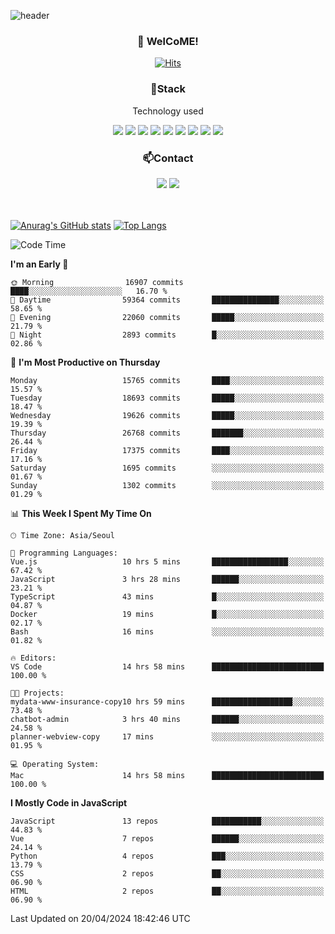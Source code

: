 ![header](https://capsule-render.vercel.app/api?type=waving&color=gradient&height=200&text=Kyungjoon&fontAlign=70&fontAlignY=40&animation=twinkling)

<h3 align="center">👋 WelCoME!</h3>

<div align=center>
  
[![Hits](https://hits.seeyoufarm.com/api/count/incr/badge.svg?url=https%3A%2F%2Fgithub.com%2Fuvula6921&count_bg=%2322BAC9&title_bg=%23827F7F&icon=iconify.svg&icon_color=%2325A27F&title=visits&edge_flat=false)](https://hits.seeyoufarm.com)
  
</div>
<h3 align="center">📌Stack</h3>
<p align="center">Technology used</p>
<div align="center"><img src="https://img.shields.io/badge/HTML5-E34F26?style=flat-square&logo=HTML5&logoColor=white"></img> <img src="https://img.shields.io/badge/CSS3-0A84FF?style=flat-square&logo=CSS3&logoColor=white"></img> <img src="https://img.shields.io/badge/JavaScript-FFCD11?style=flat-square&logo=JavaScript&logoColor=white"></img> <img src="https://img.shields.io/badge/React-00BCF6?style=flat-square&logo=React&logoColor=white"></img> <img src="https://img.shields.io/badge/jQuery-3655FF?style=flat-square&logo=jQuery&logoColor=white"></img> <img src="https://img.shields.io/badge/Ruby-E0115F?style=flat-square&logo=Ruby&logoColor=white"></img> <img src="https://img.shields.io/badge/Python-4B8BBE?style=flat-square&logo=Python&logoColor=white"></img> <img src="https://img.shields.io/badge/Vue-4FC08D?style=flat-square&logo=Vue.js&logoColor=white"></img> <img src="https://img.shields.io/badge/Nuxt-00DC82?style=flat-square&logo=Nuxt.js&logoColor=white"></img></div>

<h3 align="center">📫Contact</h3>
<div align="center"><a href="https://velog.io/@uvula6921/"><img src="https://img.shields.io/badge/Blog-20c997?style=flat-square&logo=V&logoColor=white"/></a> <a href="pkj6921@gmail.com"><img src="https://img.shields.io/badge/Gmail-EA4335?style=flat-square&logo=Gmail&logoColor=white"/></a></div>
<br>
<br>

[![Anurag's GitHub stats](https://github-readme-stats.vercel.app/api?username=uvula6921&hide=stars,issues&show_icons=true&count_private=true&theme=tokyonight)](https://github.com/anuraghazra/github-readme-stats)
[![Top Langs](https://github-readme-stats.vercel.app/api/top-langs/?username=uvula6921&hide=css,jupyter%20notebook,html&exclude_repo=uvula6921,uvula6921.github.io&layout=compact&langs_count=8)](https://github.com/anuraghazra/github-readme-stats)

<!--START_SECTION:waka-->
![Code Time](http://img.shields.io/badge/Code%20Time-2%2C226%20hrs%207%20mins-blue)

**I'm an Early 🐤** 

```text
🌞 Morning                16907 commits       ████░░░░░░░░░░░░░░░░░░░░░   16.70 % 
🌆 Daytime                59364 commits       ███████████████░░░░░░░░░░   58.65 % 
🌃 Evening                22060 commits       █████░░░░░░░░░░░░░░░░░░░░   21.79 % 
🌙 Night                  2893 commits        █░░░░░░░░░░░░░░░░░░░░░░░░   02.86 % 
```
📅 **I'm Most Productive on Thursday** 

```text
Monday                   15765 commits       ████░░░░░░░░░░░░░░░░░░░░░   15.57 % 
Tuesday                  18693 commits       █████░░░░░░░░░░░░░░░░░░░░   18.47 % 
Wednesday                19626 commits       █████░░░░░░░░░░░░░░░░░░░░   19.39 % 
Thursday                 26768 commits       ███████░░░░░░░░░░░░░░░░░░   26.44 % 
Friday                   17375 commits       ████░░░░░░░░░░░░░░░░░░░░░   17.16 % 
Saturday                 1695 commits        ░░░░░░░░░░░░░░░░░░░░░░░░░   01.67 % 
Sunday                   1302 commits        ░░░░░░░░░░░░░░░░░░░░░░░░░   01.29 % 
```


📊 **This Week I Spent My Time On** 

```text
🕑︎ Time Zone: Asia/Seoul

💬 Programming Languages: 
Vue.js                   10 hrs 5 mins       █████████████████░░░░░░░░   67.42 % 
JavaScript               3 hrs 28 mins       ██████░░░░░░░░░░░░░░░░░░░   23.21 % 
TypeScript               43 mins             █░░░░░░░░░░░░░░░░░░░░░░░░   04.87 % 
Docker                   19 mins             █░░░░░░░░░░░░░░░░░░░░░░░░   02.17 % 
Bash                     16 mins             ░░░░░░░░░░░░░░░░░░░░░░░░░   01.82 % 

🔥 Editors: 
VS Code                  14 hrs 58 mins      █████████████████████████   100.00 % 

🐱‍💻 Projects: 
mydata-www-insurance-copy10 hrs 59 mins      ██████████████████░░░░░░░   73.48 % 
chatbot-admin            3 hrs 40 mins       ██████░░░░░░░░░░░░░░░░░░░   24.58 % 
planner-webview-copy     17 mins             ░░░░░░░░░░░░░░░░░░░░░░░░░   01.95 % 

💻 Operating System: 
Mac                      14 hrs 58 mins      █████████████████████████   100.00 % 
```

**I Mostly Code in JavaScript** 

```text
JavaScript               13 repos            ███████████░░░░░░░░░░░░░░   44.83 % 
Vue                      7 repos             ██████░░░░░░░░░░░░░░░░░░░   24.14 % 
Python                   4 repos             ███░░░░░░░░░░░░░░░░░░░░░░   13.79 % 
CSS                      2 repos             ██░░░░░░░░░░░░░░░░░░░░░░░   06.90 % 
HTML                     2 repos             ██░░░░░░░░░░░░░░░░░░░░░░░   06.90 % 
```




 Last Updated on 20/04/2024 18:42:46 UTC
<!--END_SECTION:waka-->
